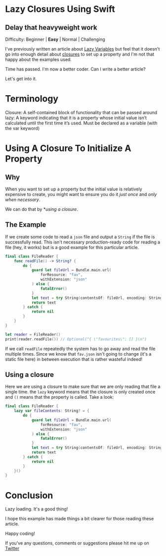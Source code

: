 # Lazy Closures Using Swift
## Delay that heavyweight work

Difficulty: Beginner | **Easy** | Normal | Challenging<br/>

I've previously written an article about [Lazy Variables](https://stevenpcurtis.medium.com/the-lazy-variables-what-and-why-in-swift-619cb951ee0f) but feel that it doesn't go into enough detail about [closures](https://medium.com/swift-coding/swift-closures-c14cb7aa2170) to set up a property and I'm not that happy about the examples used.

Time has passed. I'm now a better coder. Can I write a better article?

Let's get into it.

# Terminology
Closure: A self-contained block of functionality that can be passed around
lazy: A keyword indicating that it is a property whose initial value isn’t calculated until the first time it’s used. Must be declared as a variable (with the var keyword)

# Using A Closure To Initialize A Property
## Why
When you want to set up a property but the initial value is relatively expensive to create, you might want to ensure you do it *just once* and *only when necessary*.

We can do that by **using a closure*.

## The Example

If we create some code to read a `json` file and output a `String` if the file is successfully read. This isn't necessary production-ready code for reading a file (hey, it works) but is a good example for this particular article.

```swift
final class FileReader {
    func readFile() -> String? {
        do {
            guard let fileUrl = Bundle.main.url(
                forResource: "fav",
                withExtension: "json"
            ) else {
                fatalError()
            }
            let text = try String(contentsOf: fileUrl, encoding: String.Encoding.utf8)
            return text
        } catch {
            return nil
        }
    }
}

let reader = FileReader()
print(reader.readFile()) // Optional("{ \"favourites\": [] }\n")
```

If we call `readFile` repeatedly the system has to go away and read the file multiple times. Since we know that `fav.json` isn't going to change (it's a static file here) in between execution that is rather wasteful indeed!

## Using a closure
Here we are using a closure to make sure that we are only reading that file a single time. the `lazy` keyword means that the closure is only created once and `()` means that the property is called. Take a look:

```swift
final class FileReader {    
    lazy var fileContents: String? = {
        do {
            guard let fileUrl = Bundle.main.url(
                forResource: "fav",
                withExtension: "json"
            ) else {
                fatalError()
            }
            let text = try String(contentsOf: fileUrl, encoding: String.Encoding.utf8)
            return text
        } catch {
            return nil
        }
    }()
}
```

# Conclusion
Lazy loading. It's a good thing!

I hope this example has made things a bit clearer for those reading these article.

Happy coding!

If you've any questions, comments or suggestions please hit me up on [Twitter](https://twitter.com/stevenpcurtis) 
